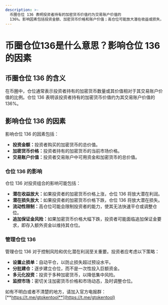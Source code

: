 ```yaml
---
description: >-
  币圈仓位 136 表明投资者持有的加密货币价值约为交易账户价值的
  136%。影响因素包括投资金额、加密货币价格和账户价值；高仓位可能放大潜在收益或损失，限制流动性，并增加追加保证金风险；管理策略包括设置止损单、分批建仓、多元化投资和监控市场。
---
```


# 币圈仓位136是什么意思？影响仓位 136 的因素

## 币圈仓位 136 的含义

在币圈中，仓位通常表示投资者持有的加密货币数量或其价值相对于其交易账户价值的比例。仓位 136 表明该投资者持有的加密货币价值约为其交易账户价值的 136%。

## 影响仓位 136 的因素

影响仓位 136 的因素包括：

* **投资金额：**&#x6295;资者购买的加密货币的总价值。
* **加密货币价格：**&#x6295;资者持有的加密货币的当前市场价格。
* **交易账户价值：**&#x6295;资者交易账户中可用资金和加密货币的总价值。

### 仓位 136 的影响

仓位 136 对投资组合的影响可能包括：

* **潜在收益放大：**&#x5982;果投资者的加密货币价格上涨，仓位 136 将放大潜在利润。
* **潜在损失放大：**&#x5982;果投资者的加密货币价格下跌，仓位 136 将放大潜在损失。
* **流动性限制：**&#x9AD8;仓位可能会限制投资者的能力，使其无法快速平仓或调整仓位。
* **追加保证金风险：**&#x5982;果加密货币价格大幅下跌，投资者可能面临追加保证金要求，即存入额外资金以维持其仓位。

### 管理仓位 136

管理仓位 136 对于控制风险和优化潜在利润至关重要。投资者应考虑以下策略：

* **设置止损单：**&#x81EA;动平仓，以防止损失超过预设水平。
* **分批建仓：**&#x9010;步建立仓位，而不是一次性投入巨额资金。
* **多元化投资：**&#x6295;资于多种加密货币，以降低集中风险。
* **监控市场：**&#x5BC6;切关注加密货币价格和市场动态，及时调整仓位。

如有不明白或者不清楚的地方，请加入官方电报群：[**https://t.me/gtokentool**](https://t.me/gtokentool)
